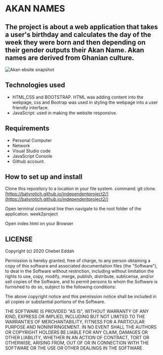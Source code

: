 # AKAN NAMES
## The project is about a web application that takes a user's birthday and calculates the day of the week they were born and then depending on their gender outputs their Akan Name. Akan names are derived from Ghanian culture.
![Akan ebsite snapshot](/home/chebet/Desktop/Snapshot.png)
## Technologies used
* HTML,CSS and BOOTSTRAP. HTML was adding content into the webpage, css and Bootrap was used in styling the webpage into a user friendly interface.
* JavaScript: used in making the website responsive.
## Requirements
- Personal Computer
- Network
- Visual Studio code
- JavaScript Console
- Github account.
## How to set up and install
Clone this repository to a location in your file system. command: git clone.
[https://batyrotich.github.io/independentproject2/](https://batyrotich.github.io/independentproject2/)

Open terminal command line then navigate to the root folder of the application. week2project

Open index.html on your Browser
## LICENSE
Copyright (c) 2020 Chebet Eddah

Permission is hereby granted, free of charge, to any person obtaining a copy of this software and associated documentation files (the "Software"), to deal in the Software without restriction, including without limitation the rights to use, copy, modify, merge, publish, distribute, sublicense, and/or sell copies of the Software, and to permit persons to whom the Software is furnished to do so, subject to the following conditions:

The above copyright notice and this permission notice shall be included in all copies or substantial portions of the Software.

THE SOFTWARE IS PROVIDED "AS IS", WITHOUT WARRANTY OF ANY KIND, EXPRESS OR IMPLIED, INCLUDING BUT NOT LIMITED TO THE WARRANTIES OF MERCHANTABILITY, FITNESS FOR A PARTICULAR PURPOSE AND NONINFRINGEMENT. IN NO EVENT SHALL THE AUTHORS OR COPYRIGHT HOLDERS BE LIABLE FOR ANY CLAIM, DAMAGES OR OTHER LIABILITY, WHETHER IN AN ACTION OF CONTRACT, TORT OR OTHERWISE, ARISING FROM, OUT OF OR IN CONNECTION WITH THE SOFTWARE OR THE USE OR OTHER DEALINGS IN THE SOFTWARE.

